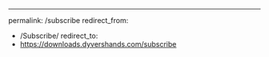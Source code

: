 ---
permalink: /subscribe
redirect_from:
  - /Subscribe/
redirect_to:
  - https://downloads.dyvershands.com/subscribe
